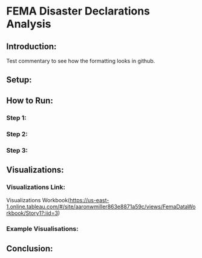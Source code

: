 # FEMA Disaster Declarations Analysis

## Introduction:
Test commentary to see how the formatting looks in github.

## Setup:

## How to Run:
### Step 1:

### Step 2:

### Step 3:

## Visualizations:
### Visualizations Link:
Visualizations Workbook(https://us-east-1.online.tableau.com/#/site/aaronwmiller863e8871a59c/views/FemaDataWorkbook/Story1?:iid=3)

### Example Visualisations:

## Conclusion:


